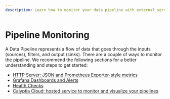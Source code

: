 ```yaml
---
description: Learn how to monitor your data pipeline with external services
---
```


# Pipeline Monitoring

A Data Pipeline represents a flow of data that goes through the inputs \(sources\), filters, and output \(sinks\). There are a couple of ways to monitor the pipeline. We recommend the following sections for a better understanding and steps to get started:

* [HTTP Server: JSON and Prometheus Exporter-style metrics](../administration/monitoring.md#http-server)
* [Grafana Dashboards and Alerts](../administration/monitoring.md#grafana-dashboard-and-alerts)
* [Health Checks](../administration/monitoring.md#health-check-for-fluent-bit)
* [Calyptia Cloud: hosted service to monitor and visualize your pipelines](../administration/monitoring.md#calyptia-cloud)

